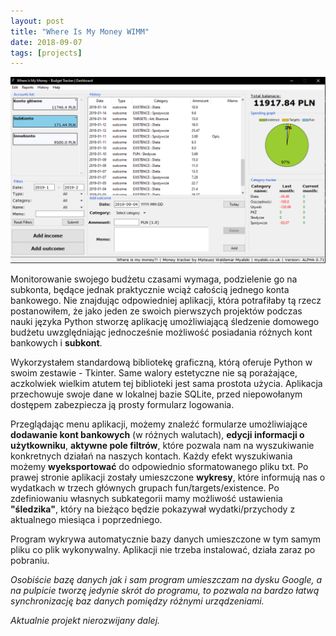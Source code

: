 ```yaml
---
layout: post
title: "Where Is My Money WIMM"
date: 2018-09-07
tags: [projects]
---
```

![WIMM](/images/wimm/WIMM.png)

Monitorowanie swojego budżetu czasami wymaga, podzielenie go na subkonta, będące jednak praktycznie wciąż całością jednego konta bankowego. Nie znajdując odpowiedniej aplikacji, która potrafiłaby tą rzecz postanowiłem, że jako jeden ze swoich pierwszych projektów podczas nauki języka Python stworzę aplikację umożliwiającą śledzenie domowego budżetu uwzględniając jednocześnie możliwość posiadania różnych kont bankowych i **subkont**.

Wykorzystałem standardową bibliotekę graficzną, którą oferuje Python w swoim zestawie - Tkinter. Same walory estetyczne nie są porażające, aczkolwiek wielkim atutem tej biblioteki jest sama prostota użycia. Aplikacja przechowuje swoje dane w lokalnej bazie SQLite, przed niepowołanym dostępem zabezpiecza ją prosty formularz logowania. 

Przeglądając menu aplikacji, możemy znaleźć formularze umożliwiające **dodawanie kont bankowych** (w różnych walutach), **edycji informacji o użytkowniku**, **aktywne pole filtrów**, które pozwala nam na wyszukiwanie konkretnych działań na naszych kontach. Każdy efekt wyszukiwania możemy **wyeksportować** do odpowiednio sformatowanego pliku txt. Po prawej stronie aplikacji zostały umieszczone **wykresy**, które informują nas o wydatkach w trzech głównych grupach fun/targets/existence. Po zdefiniowaniu własnych subkategorii mamy możliwość ustawienia **"śledzika"**, który na bieżąco będzie pokazywał wydatki/przychody z aktualnego miesiąca i poprzedniego.

Program wykrywa automatycznie bazy danych umieszczone w tym samym pliku co plik wykonywalny. Aplikacji nie trzeba instalować, działa zaraz po pobraniu. 

*Osobiście bazę danych jak i sam program umieszczam na dysku Google, a na pulpicie tworzę jedynie skrót do programu, to pozwala na bardzo łatwą synchronizację baz danych pomiędzy różnymi urządzeniami.*

*Aktualnie projekt nierozwijany dalej.*
